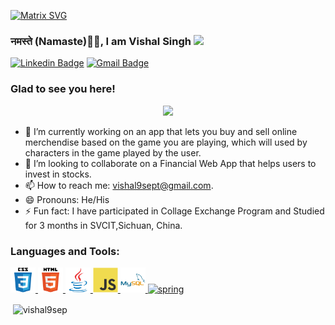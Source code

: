 [![Matrix SVG](https://raw.githubusercontent.com/rodrigograca31/rodrigograca31/master/matrix.svg)](https://www.youtube.com/watch?v=SDkAGkd4NLc) 

 

<!-- <h3> नमस्ते (Namaste)🙏🏻, I am Vishal Singh 👋</h3> -->
### नमस्ते (Namaste)🙏🏻, I am Vishal Singh <img src="https://media.giphy.com/media/hvRJCLFzcasrR4ia7z/giphy.gif" width="100">
[![Linkedin Badge](https://img.shields.io/badge/-VishalSingh-blue?style=flat-square&logo=Linkedin&logoColor=white&link=https://www.linkedin.com/in/vishal-singh-326a71224/)](https://www.linkedin.com/in/vishal-singh-326a71224/)
[![Gmail Badge](https://img.shields.io/badge/-vishal9sept@gmail.com-c14438?style=flat-square&logo=Gmail&logoColor=white&link=mailto:vishal9sept@gmail.com)](mailto:vishal9sept@gmail.com) 

### Glad to see you here! &nbsp;

<p align="center">
<img src="https://readme-typing-svg.herokuapp.com?size=28&color=DC143C&width=650&height=80&lines=Backend+%26+Java+Developer+;Passionate+to+develop+scalable+products+;Always+learning+new+things;&center=true&width=640&height=45&vCenter=true&size=28" />
</p>

- 🔭 I’m currently working on an app that lets you buy and sell online merchendise based on the game you are playing, which will used by characters in the game played by the user.
- 👯 I’m looking to collaborate on a Financial Web App that helps users to invest in stocks.
- 📫 How to reach me: vishal9sept@gmail.com.
- 😄 Pronouns: He/His
- ⚡ Fun fact: I have participated in Collage Exchange Program and Studied for 3 months in SVCIT,Sichuan, China.

<h3 align="left">Languages and Tools:</h3>
<p align="left"> <a href="https://www.w3schools.com/css/" target="_blank" rel="noreferrer"> <img src="https://raw.githubusercontent.com/devicons/devicon/master/icons/css3/css3-original-wordmark.svg" alt="css3" width="40" height="40"/> </a> <a href="https://www.w3.org/html/" target="_blank" rel="noreferrer"> <img src="https://raw.githubusercontent.com/devicons/devicon/master/icons/html5/html5-original-wordmark.svg" alt="html5" width="40" height="40"/> </a> <a href="https://www.java.com" target="_blank" rel="noreferrer"> <img src="https://raw.githubusercontent.com/devicons/devicon/master/icons/java/java-original.svg" alt="java" width="40" height="40"/> </a> <a href="https://developer.mozilla.org/en-US/docs/Web/JavaScript" target="_blank" rel="noreferrer"> <img src="https://raw.githubusercontent.com/devicons/devicon/master/icons/javascript/javascript-original.svg" alt="javascript" width="40" height="40"/> </a> <a href="https://www.mysql.com/" target="_blank" rel="noreferrer"> <img src="https://raw.githubusercontent.com/devicons/devicon/master/icons/mysql/mysql-original-wordmark.svg" alt="mysql" width="40" height="40"/> </a> <a href="https://spring.io/" target="_blank" rel="noreferrer"> <img src="https://www.vectorlogo.zone/logos/springio/springio-icon.svg" alt="spring" width="40" height="40"/> </a> </p>

<p>&nbsp;<img align="center" src="https://github-readme-stats.vercel.app/api?username=vishal9sep&show_icons=true&locale=en" alt="vishal9sep" /></p>
